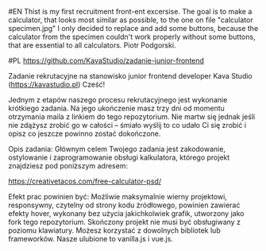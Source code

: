 #EN
Thist is my first recruitment front-ent excersise.
The goal is to make a calculator, that looks most similar as possible, to the one on file "calculator specimen.jpg"
I only decided to replace and add some buttons, because the calculator from the specimen couldn't work properly without some buttons, that are essential to all calculators.
Piotr Podgorski.

#PL
https://github.com/KavaStudio/zadanie-junior-frontend

Zadanie rekrutacyjne na stanowisko junior frontend developer
Kava Studio (https://kavastudio.pl)
Cześć!

Jednym z etapów naszego procesu rekrutacyjnego jest wykonanie krótkiego zadania. Na jego ukończenie masz trzy dni od momentu otrzymania maila z linkiem do tego repozytorium. Nie martw się jednak jeśli nie zdążysz zrobić go w całości – śmiało wyślij to co udało Ci się zrobić i opisz co jeszcze powinno zostać dokończone.

Opis zadania:
Głównym celem Twojego zadania jest zakodowanie, ostylowanie i zaprogramowanie obsługi kalkulatora, którego projekt znajdziesz pod poniższym adresem:

https://creativetacos.com/free-calculator-psd/

Efekt prac powinien być:
Możliwie maksymalnie wierny projektowi,
responsywny,
czytelny od strony kodu źródłowego,
powinien zawierać efekty hover,
wykonany bez użycia jakichkolwiek grafik,
utworzony jako fork tego repozytorium.
Skończony projekt nie musi być obsługiwany z poziomu klawiatury. Możesz korzystać z dowolnych bibliotek lub frameworków. Nasze ulubione to vanilla.js i vue.js.